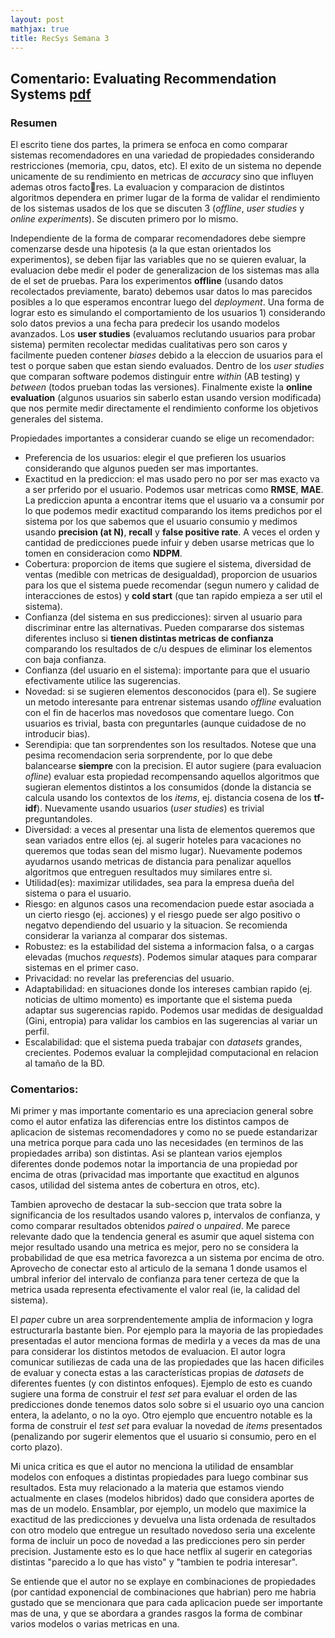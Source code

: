 ```yaml
---
layout: post
mathjax: true
title: RecSys Semana 3
---
```


## Comentario: Evaluating Recommendation Systems [pdf](http://www.bgu.ac.il/~shanigu/Publications/EvaluationMetrics.17.pdf)

### Resumen

El escrito tiene dos partes, la primera se enfoca en como comparar sistemas recomendadores en una variedad de propiedades considerando restricciones (memoria, cpu, datos, etc). 
El exito de un sistema no depende unicamente de su rendimiento en metricas de *accuracy* sino que influyen ademas otros factores.
La evaluacion y comparacion de distintos algoritmos dependera en primer lugar de la forma de validar el rendimiento de los sistemas usados de los que se discuten 3 (*offline*, *user studies* y *online experiments*). 
Se discuten primero por lo mismo.

Independiente de la forma de comparar recomendadores debe siempre comenzarse desde una hipotesis (a la que estan orientados los experimentos), se deben fijar las variables que no se quieren evaluar, la evaluacion debe medir el poder de generalizacion de los sistemas  mas alla de el set de pruebas.
Para los experimentos **offline** (usando datos recolectados previamente, barato) debemos usar datos lo mas parecidos posibles a lo que esperamos encontrar luego del *deployment*.
Una forma de lograr esto es simulando el comportamiento de los usuarios 1) considerando solo datos previos a una fecha para predecir los usando modelos avanzados.
Los **user studies** (evaluamos reclutando usuarios para probar sistema) permiten recolectar medidas cualitativas pero son caros y facilmente pueden contener *biases* debido a la eleccion de usuarios para el test o porque saben que estan siendo evaluados. 
Dentro de los *user studies* que comparan software podemos distinguir entre *within* (AB testing) y *between* (todos prueban todas las versiones).
Finalmente existe la **online evaluation** (algunos usuarios sin saberlo estan usando version modificada) que nos permite medir directamente el rendimiento conforme los objetivos generales del sistema.

<!-- falta integrar confianza (intervalos), unpaired results-->

Propiedades importantes a considerar cuando se elige un recomendador:

* Preferencia de los usuarios: elegir el que prefieren los usuarios considerando que algunos pueden ser mas importantes.
* Exactitud en la prediccion: el mas usado pero no por ser mas exacto va a ser prferido por el usuario. Podemos usar metricas como **RMSE**, **MAE**. La prediccion apunta a encontrar items que el usuario va a consumir por lo que podemos medir exactitud comparando los items predichos por el sistema por los que sabemos que el usuario consumio y medimos usando **precision (at N)**, **recall** y **false positive rate**. A veces el orden y cantidad de predicciones puede infuir y deben usarse metricas que lo tomen en consideracion como **NDPM**.
* Cobertura: proporcion de items que sugiere el sistema, diversidad de ventas (medible con metricas de desigualdad), proporcion de usuarios para los que el sistema puede recomendar (segun numero y calidad de interacciones de estos) y **cold start** (que tan rapido empieza a ser util el sistema).
* Confianza (del sistema en sus predicciones): sirven al usuario para discriminar entre las alternativas. Pueden compararse dos sistemas diferentes incluso si **tienen distintas metricas de confianza** comparando los resultados de c/u despues de eliminar los elementos con baja confianza.
* Confianza (del usuario en el sistema): importante para que el usuario efectivamente utilice las sugerencias.
* Novedad: si se sugieren elementos desconocidos (para el). Se sugiere un metodo interesante para entrenar sistemas usando *offline* evaluation con el fin de hacerlos mas novedosos que comentare luego. Con usuarios es trivial, basta con preguntarles (aunque cuidadose de no introducir bias).
* Serendipia: que tan sorprendentes son los resultados. Notese que una pesima recomendacion seria sorprendente, por lo que debe balancearse **siempre** con la precision. El autor sugiere (para evaluacion *ofline*) evaluar esta propiedad recompensando aquellos algoritmos que sugieran elementos distintos a los consumidos (donde la distancia se calcula usando los contextos de los *items*, ej. distancia cosena de los **tf-idf**). Nuevamente usando usuarios (*user studies*) es trivial preguntandoles.
* Diversidad: a veces al presentar una lista de elementos queremos que sean variados entre ellos (ej. al sugerir hoteles para vacaciones no queremos que todas sean del mismo lugar). Nuevamente podemos ayudarnos usando metricas de distancia para penalizar aquellos algoritmos que entreguen resultados muy similares entre si.
* Utilidad(es): maximizar utilidades, sea para la empresa dueña del sistema o para el usuario.
* Riesgo: en algunos casos una recomendacion puede estar asociada a un cierto riesgo (ej. acciones) y el riesgo puede ser algo positivo o negatvo dependiendo del usuario y la situacion. Se recomienda considerar la varianza al comparar dos sistemas.
* Robustez: es la estabilidad del sistema a informacion falsa, o a cargas elevadas (muchos *requests*). Podemos simular ataques para comparar sistemas en el primer caso.
* Privacidad: no revelar las preferencias del usuario.
* Adaptabilidad: en situaciones donde los intereses cambian rapido (ej. noticias de ultimo momento) es importante que el sistema pueda adaptar sus sugerencias rapido. Podemos usar medidas de desigualdad (Gini, entropia) para validar los cambios en las sugerencias al variar un perfil.
* Escalabilidad: que el sistema pueda trabajar con *datasets* grandes, crecientes. Podemos evaluar la complejidad computacional en relacion al tamaño de la BD.

### Comentarios:

Mi primer y mas importante comentario es una apreciacion general sobre como el autor enfatiza las diferencias entre los distintos campos de aplicacion de sistemas recomendadores y como no se puede estandarizar una metrica porque para cada uno las necesidades (en terminos de las propiedades arriba) son distintas.
Asi se plantean varios ejemplos diferentes donde podemos notar la importancia de una propiedad por encima de otras (privacidad mas importante que exactitud en algunos casos, utilidad del sistema antes de cobertura en otros, etc).

Tambien aprovecho de destacar la sub-seccion que trata sobre la significancia de los resultados usando valores p, intervalos de confianza, y como comparar resultados obtenidos *paired* o *unpaired*.
Me parece relevante dado que la tendencia general es asumir que aquel sistema con mejor resultado usando una metrica es mejor, pero no se considera la probabilidad de que esa metrica favorezca a un sistema por encima de otro.
Aprovecho de conectar esto al articulo de la semana 1 donde usamos el umbral inferior del intervalo de confianza para tener certeza de que la metrica usada representa efectivamente el valor real (ie, la calidad del sistema).

El *paper* cubre un area sorprendentemente amplia de informacion y logra estructurarla bastante bien. 
Por ejemplo para la mayoria de las propiedades presentadas el autor menciona formas de medirla y a veces da mas de una para considerar los distintos metodos de evaluacion.
El autor logra comunicar sutiliezas de cada una de las propiedades que las hacen dificiles de evaluar y conecta estas a las características propias de *datasets* de diferentes fuentes (y con distintos enfoques).
Ejemplo de esto es cuando sugiere una forma de construir el *test set* para evaluar el orden de las predicciones donde tenemos datos solo sobre si el usuario oyo una cancion entera, la adelanto, o no la oyo.
Otro ejemplo que encuentro notable es la forma de construir el *test set* para evaluar la novedad de *items* presentados (penalizando por sugerir elementos que el usuario si consumio, pero en el corto plazo).

Mi unica critica es que el autor no menciona la utilidad de ensamblar modelos con enfoques a distintas propiedades para luego combinar sus resultados.
Esta muy relacionado a la materia que estamos viendo actualmente en clases (modelos hibridos) dado que considera aportes de mas de un modelo.
Ensamblar, por ejemplo, un modelo que maximice la exactitud de las predicciones y devuelva una lista ordenada de resultados con otro modelo que entregue un resultado novedoso seria una excelente forma de incluir un poco de novedad a las predicciones pero sin perder precision.
Justamente esto es lo que hace netflix al sugerir en categorias distintas "parecido a lo que has visto" y "tambien te podria interesar".

Se entiende que el autor no se explaye en combinaciones de propiedades (por cantidad exponencial de combinaciones que habrian) pero me habria gustado que se mencionara que para cada aplicacion puede ser importante mas de una, y que se abordara a grandes rasgos la forma de combinar varios modelos o varias metricas en una.